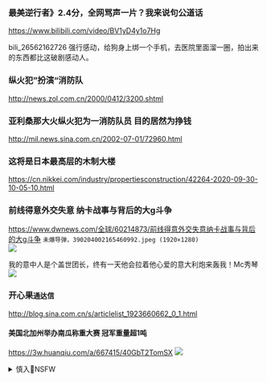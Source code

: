### 最美逆行者》2.4分，全网骂声一片？我来说句公道话
https://www.bilibili.com/video/BV1yD4y1o7Hg

bili_26562162726
强行感动，给狗身上绑一个手机，去医院里面溜一圈，拍出来的东西都比这破剧感动人。

### 纵火犯”扮演“消防队
http://news.zol.com.cn/2000/0412/3200.shtml

### 亚利桑那大火纵火犯为一消防队员 目的居然为挣钱
http://mil.news.sina.com.cn/2002-07-01/72960.html

### 这将是日本最高层的木制大楼
https://cn.nikkei.com/industry/propertiesconstruction/42264-2020-09-30-10-05-10.html

### 前线得意外交失意 纳卡战事与背后的大g斗争
https://www.dwnews.com/全球/60214873/前线得意外交失意纳卡战事与背后的大g斗争
`未爆导弹，390204002165460992.jpeg (1920×1280)`<br>
![](https://media.dwnews.net/hk01/k_fW8mW3vgW3e3pQVxX-39a5w90%3D/320*0/media/images/dw/20201006/390204002165460992.jpeg)

我的意中人是个盖世团长，终有一天他会拉着他心爱的意大利炮来轰我！Mc秀琴
![](https://wx4.sinaimg.cn/large/75b746e7gy1gjoond5n97j20lx0ksn0d.jpg)

### 开心果`通达信`
http://blog.sina.com.cn/s/articlelist_1923660662_0_1.html

#### 美国北加州举办南瓜称重大赛 冠军重量超1吨
https://3w.huanqiu.com/a/667415/40GbT2TomSX
![](https://m1-1253159997.image.myqcloud.com/imageDir/7b07da148229630b675032dab27a2ad5u5.jpg)

<details><summary>慎入🔞NSFW</summary>

Not Safe For Work
![](https://upload.wikimedia.org/wikipedia/commons/thumb/d/d3/Biohazard_Symbol_Specification.png/210px-Biohazard_Symbol_Specification.png)

<details><summary><b>风险自理Use At Your Own Risk🈲</summary>

### 大妈含情脉脉笑望“男神”习近平 照片网络疯传
https://www.backchina.com/news/2020/10/14/713259.html
`16_cf83770a744d46a8965b25cc28a511b7.jpg (802×451)`<br>
![](https://pic.bkcimg.com/uploads/image/202010/13/16_cf83770a744d46a8965b25cc28a511b7.jpg)

`248454bd2cde9c034a949dc0ad2e6cc6.jpg (760×427)`<br>
![](https://cdn.wenxuecity.com/data/news/202010/12/248454bd2cde9c034a949dc0ad2e6cc6.jpg)

### 浅谈：r大炮的屁股和h叼盘的嘴
https://www.backchina.com/blog/274454/article-327761.html

但我理解rzq的“苦心”：为了dg不自取灭亡的“利益”，一定要来个“拼死谏上”，一方面赢得“忠君爱g的美名，一方面也为“册立新君”铺路。这是所有教内“改良派”奴才们的深心。

一个连准确的名字都没有的族群，一个连影都没有的rmg和g，只能靠自我标榜的“一z，外加一群没有一个屁股干净的奴才们就能长久绑架住十几亿的老bx？！

让我们拭目以待吧。

</details>
</details>
